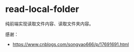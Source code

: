 # read-local-folder

纯前端实现读取文件内容、读取文件夹内容。


感谢：

- https://www.cnblogs.com/songyao666/p/17691691.html